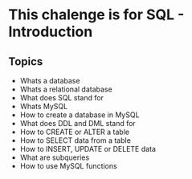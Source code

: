 # This chalenge is for SQL - Introduction

## Topics

- Whats a database
- Whats a relational database
- What does SQL stand for
- Whats MySQL
- How to create a database in MySQL
- What does DDL and DML stand for
- How to CREATE or ALTER a table
- How to SELECT data from a table
- How to INSERT, UPDATE or DELETE data
- What are subqueries
- How to use MySQL functions
